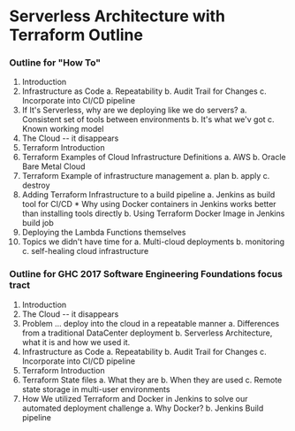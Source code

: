 # Serverless Architecture with Terraform Outline

### Outline for "How To"
1. Introduction
2. Infrastructure as Code
  a. Repeatability
  b. Audit Trail for Changes
  c. Incorporate into CI/CD pipeline
3. If It's Serverless, why are we deploying like we do servers?
	a. Consistent set of tools between environments
	b. It's what we'v got
	c. Known working model
4. The Cloud -- it disappears
5. Terraform Introduction
6. Terraform Examples of Cloud Infrastructure Definitions
	a. AWS
	b. Oracle Bare Metal Cloud
7. Terraform Example of infrastructure management
	a. plan
	b. apply
	c. destroy
8. Adding Terraform Infrastructure to a build pipeline
	a. Jenkins as build tool for CI/CD
		* Why using Docker containers in Jenkins works better than installing tools directly
	b. Using Terraform Docker Image in Jenkins build job
9. Deploying the Lambda Functions themselves
10. Topics we didn't have time for
	a. Multi-cloud deployments
	b. monitoring
	c. self-healing cloud infrastructure

### Outline for GHC 2017 Software Engineering Foundations focus tract
1. Introduction
2. The Cloud -- it disappears
3. Problem ... deploy into the cloud in a repeatable manner
	a. Differences from a traditional DataCenter deployment
	b. Serverless Architecture, what it is and how we used it.
4. Infrastructure as Code
  a. Repeatability
  b. Audit Trail for Changes
  c. Incorporate into CI/CD pipeline
5. Terraform Introduction
6. Terraform State files
	a. What they are
	b. When they are used
	c. Remote state storage in multi-user environments
7. How We utilized Terraform and Docker in Jenkins to solve our automated deployment challenge
	a. Why Docker?
	b. Jenkins Build pipeline

